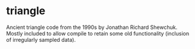 # triangle

Ancient triangle code from the 1990s by Jonathan Richard Shewchuk. Mostly included to allow compile to retain some old functionality (inclusion of irregularly sampled data). 
